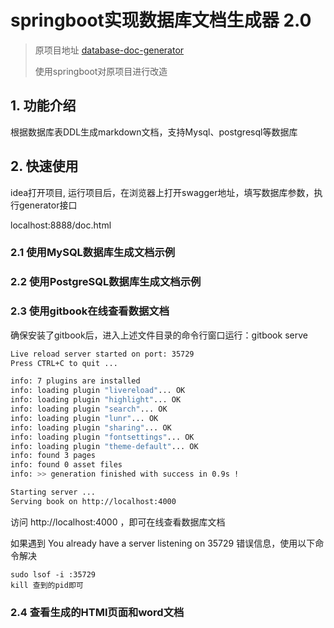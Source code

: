 # springboot实现数据库文档生成器 2.0

> 原项目地址 [database-doc-generator](https://github.com/enilu/database-doc-generator)
>
> 使用springboot对原项目进行改造

## 1. 功能介绍

根据数据库表DDL生成markdown文档，支持Mysql、postgresql等数据库

## 2. 快速使用

idea打开项目, 运行项目后，在浏览器上打开swagger地址，填写数据库参数，执行generator接口

localhost:8888/doc.html


### 2.1 使用MySQL数据库生成文档示例



### 2.2 使用PostgreSQL数据库生成文档示例




### 2.3 使用gitbook在线查看数据文档

确保安装了gitbook后，进入上述文件目录的命令行窗口运行：gitbook serve

```bash
Live reload server started on port: 35729
Press CTRL+C to quit ...

info: 7 plugins are installed 
info: loading plugin "livereload"... OK 
info: loading plugin "highlight"... OK 
info: loading plugin "search"... OK 
info: loading plugin "lunr"... OK 
info: loading plugin "sharing"... OK 
info: loading plugin "fontsettings"... OK 
info: loading plugin "theme-default"... OK 
info: found 3 pages 
info: found 0 asset files 
info: >> generation finished with success in 0.9s ! 

Starting server ...
Serving book on http://localhost:4000
```

访问 http://localhost:4000 ，即可在线查看数据库文档

如果遇到 You already have a server listening on 35729 错误信息，使用以下命令解决

```
sudo lsof -i :35729
kill 查到的pid即可
```


### 2.4 查看生成的HTMl页面和word文档


